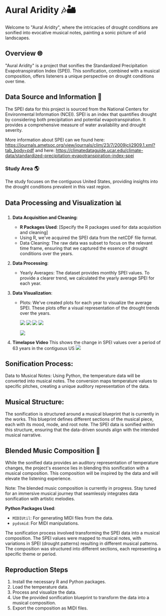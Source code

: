 # Aural Aridity 🎶🏜️

Welcome to "Aural Aridity", where the intricacies of drought conditions are sonified into evocative musical notes, painting a sonic picture of arid landscapes.

## Overview 🌐

"Aural Aridity" is a project that sonifies the Standardized Precipitation Evapotranspiration Index (SPEI). This sonification, combined with a musical composition, offers listeners a unique perspective on drought conditions over time.

## Data Source and Information 📜

The SPEI data for this project is sourced from the National Centers for Environmental Information (NCEI). SPEI is an index that quantifies drought by considering both precipitation and potential evapotranspiration. It provides a comprehensive measure of water availability and drought severity.

More information about SPEI can we found here: https://journals.ametsoc.org/view/journals/clim/23/7/2009jcli2909.1.xml?tab_body=pdf
and here: https://climatedataguide.ucar.edu/climate-data/standardized-precipitation-evapotranspiration-index-spei

### Study Area 🌎

The study focuses on the contiguous United States, providing insights into the drought conditions prevalent in this vast region.

## Data Processing and Visualization 📊

1. **Data Acquisition and Cleaning**:
   - **R Packages Used**: [Specify the R packages used for data acquisition and cleaning]
   - Using R, we've acquired the SPEI data from the netCDF file format.
   - Data Cleaning: The raw data was subset to focus on the relevant time frame, ensuring that we captured the essence of drought conditions over the years.

2. **Data Processing**:
   - Yearly Averages: The dataset provides monthly SPEI values. To provide a clearer trend, we calculated the yearly average SPEI for each year.

3. **Data Visualization**:
   - Plots: We've created plots for each year to visualize the average SPEI. These plots offer a visual representation of the drought trends over the years.

     ![](https://github.com/SamMajumder/Data_Viz_Ecology_Sonification_Projects/blob/main/Aural_Aridity/plot_1960.png)
     ![](https://github.com/SamMajumder/Data_Viz_Ecology_Sonification_Projects/blob/main/Aural_Aridity/plot_1980.png)
     ![](https://github.com/SamMajumder/Data_Viz_Ecology_Sonification_Projects/blob/main/Aural_Aridity/plot_2000.png)
     ![](https://github.com/SamMajumder/Data_Viz_Ecology_Sonification_Projects/blob/main/Aural_Aridity/plot_2023.png)

     ![](https://github.com/SamMajumder/Data_Viz_Ecology_Sonification_Projects/blob/main/SPEI.gif)
  
4.  **Timelapse Video**
     This shows the change in SPEI values over a period of 63 years in the contiguous US
     ![](https://github.com/SamMajumder/Data_Viz_Ecology_Sonification_Projects/blob/main/Aural_Aridity/Timelapse_SPEI.gif)

## Sonification Process:
Data to Musical Notes: Using Python, the temperature data will be converted into musical notes. The conversion maps temperature values to specific pitches, creating a unique auditory representation of the data.

## Musical Structure: 
The sonification is structured around a musical blueprint that is currently in the works. This blueprint defines different sections of the musical piece, each with its mood, mode, and root note. The SPEI data is sonified within this structure, ensuring that the data-driven sounds align with the intended musical narrative.

## Blended Music Composition 🎼
While the sonified data provides an auditory representation of temperature changes, the project's essence lies in blending this sonification with a musical composition. This composition will be inspired by the data and will elevate the listening experience.

Note: The blended music composition is currently in progress. Stay tuned for an immersive musical journey that seamlessly integrates data sonification with artistic melodies.   

 **Python Packages Used**:
  - `MIDIUtil`: For generating MIDI files from the data.
  - `pydsmid`: For MIDI manipulations.

The sonification process involved transforming the SPEI data into a musical composition. The SPEI values were mapped to musical notes, with variations in SPEI (drought patterns) resulting in different musical patterns. The composition was structured into different sections, each representing a specific theme or period.

## Reproduction Steps

1. Install the necessary R and Python packages.
2. Load the temperature data.
3. Process and visualize the data.
4. Use the provided sonification blueprint to transform the data into a musical composition.
5. Export the composition as MIDI files.



